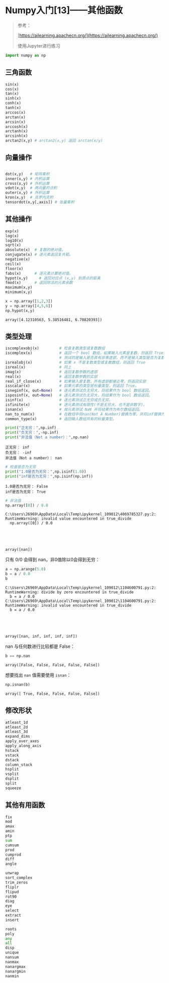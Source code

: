 # Numpy入门[13]——其他函数
> 参考：
>
> [https://ailearning.apachecn.org/](https://ailearning.apachecn.org/)
>
> 使用Jupyter进行练习


```python
import numpy as np
```

## 三角函数

```python
sin(x)
cos(x)
tan(x)
sinh(x)
conh(x)
tanh(x)
arccos(x)
arctan(x)
arcsin(x)
arccosh(x)
arctanh(x)
arcsinh(x)
arctan2(x,y) # arctan2(x,y) 返回 arctan(x/y) 
```

## 向量操作

```python

dot(x,y)   # 矩阵乘积
inner(x,y) # 内积运算
cross(x,y) # 外积运算
vdot(x,y)  # 两向量的点积
outer(x,y) # 外积运算
kron(x,y)  # 克罗内克积
tensordot(x,y[,axis]) # 张量乘积

```

## 其他操作

```python
exp(x)
log(x)
log10(x)
sqrt(x)
absolute(x)  # 复数的绝对值。
conjugate(x) # 逐元素返回复共轭。
negative(x)
ceil(x)
floor(x)
fabs(x)      # 逐元素计算绝对值。
hypot(x,y)     # 返回对应点 (x,y) 到原点的距离
fmod(x)      # 返回除法的元素余数
maximum(x,y)
minimum(x,y) 
```


```python
x = np.array([1,2,3])
y = np.array([4,5,6])
np.hypot(x,y)
```




    array([4.12310563, 5.38516481, 6.70820393])



## 类型处理

```python
iscomplexobj(x)         # 检查复数类型或复数数组
iscomplex(x)            # 返回一个 bool 数组，如果输入元素是复数，则返回 True。
                        # 测试的是输入是否具有非零虚部，而不是输入类型是否为复数。
isrealobj(x)            # 如果 x 不是复数类型或复数数组，则返回 True
isreal(x)               # 同上
imag(x)                 # 返回复数参数的虚部
real(x)                 # 返回复数参数的实部
real_if_close(x)        # 如果输入是复数，所有虚部都接近零，则返回实部
isscalar(x)             # 如果元素的类型是标量类型，则返回 True。
isneginf(x, out=None)   # 逐元素测试负无穷大，将结果作为 bool 数组返回。
isposinf(x, out=None)   # 逐元素测试负无穷大，将结果作为 bool 数组返回。
isinf(x)                # 逐元素测试正无穷或负无穷。
isfinite(x)             # 逐元素测试有限性(不是无穷大，也不是非数字)。
isnan(x)                # 按元素测试 NaN 并将结果作为布尔数组返回。
nan_to_num(x)           # 在数组中将nan(Not A Number)替换为零，并将inf替换为有限数字。
common_type(x)          # 返回输入数组共有的标量类型。
```


```python
print("正无穷：",np.inf)
print("负无穷：",-np.inf)
print("非法值（Not a number）：",np.nan)
```

    正无穷： inf
    负无穷： -inf
    非法值（Not a number）： nan
    


```python
# 检查是否为无穷
print("1.0是否为无穷：",np.isinf(1.0))
print("inf是否为无穷：",np.isinf(np.inf))
```

    1.0是否为无穷： False
    inf是否为无穷： True
    


```python
# 非法值
np.array([0]) / 0.0
```

    C:\Users\26969\AppData\Local\Temp\ipykernel_109012\4069785327.py:2: RuntimeWarning: invalid value encountered in true_divide
      np.array([0]) / 0.0
    




    array([nan])



只有 0/0 会得到 nan，非0值除以0会得到无穷：


```python
a = np.arange(5.0)
b = a / 0.0
b
```

    C:\Users\26969\AppData\Local\Temp\ipykernel_109012\1104600791.py:2: RuntimeWarning: divide by zero encountered in true_divide
      b = a / 0.0
    C:\Users\26969\AppData\Local\Temp\ipykernel_109012\1104600791.py:2: RuntimeWarning: invalid value encountered in true_divide
      b = a / 0.0
    




    array([nan, inf, inf, inf, inf])



nan 与任何数进行比较都是 False：


```python
b == np.nan
```




    array([False, False, False, False, False])



想要找出 `nan` 值需要使用 `isnan`：


```python
np.isnan(b)
```




    array([ True, False, False, False, False])



## 修改形状

```python
atleast_1d
atleast_2d
atleast_3d
expand_dims
apply_over_axes
apply_along_axis
hstack
vstack
dstack
column_stack
hsplit
vsplit
dsplit
split
squeeze
```

## 其他有用函数

```python
fix
mod
amax
amin
ptp
sum
cumsum
prod
cumprod
diff
angle

unwrap
sort_complex
trim_zeros
fliplr
flipud
rot90
diag
eye
select
extract
insert

roots
poly
any
all
disp
unique
nansum
nanmax
nanargmax
nanargmin
nanmin 
```
